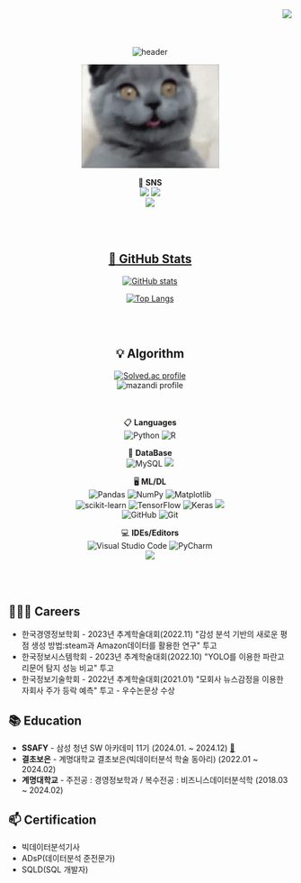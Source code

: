 <!--**Hwangbounghyeon/Hwangbounghyeon** is a ✨ _special_ ✨ repository because its `README.md` (this file) appears on your GitHub profile.

Here are some ideas to get you started:-->
<div align="right">
  <!--<a href="https://hits.seeyoufarm.com">
    <img src="https://hits.seeyoufarm.com/api/count/incr/badge.svg?url=https%3A%2F%2Fgithub.com%2FHwangbounghyeon&count_bg=%23769CDD&title_bg=%238E8E8E&icon=github.svg&icon_color=%23E7E7E7&title=hits&edge_flat=false" align="right" />-->
    <a href="https://hits.seeyoufarm.com"><img src="https://hits.seeyoufarm.com/api/count/incr/badge.svg?url=https%3A%2F%2Fgithub.com%2FHwangbounghyeon&count_bg=%2379C83D&title_bg=%23555555&icon=&icon_color=%23E7E7E7&title=GitHub&edge_flat=false"/></a>
  </a>
</div>

<div align="center">
<br>
<br>
  
<!-- ![header](https://capsule-render.vercel.app/api?type=waving&color=auto&height=300&section=header&text=🔭Hwangbounghyeon&fontSize=70) -->
![header](https://capsule-render.vercel.app/api?type=cylinder&color=000000&height=150&section=header&text=🔭Hwangbounghyeon's%20Github&fontColor=ffffff&fontSize=50&animation=fadeIn&fontAlignY=55&desc=%20&descAlignY=62&descAlign=62)

<img src="./giphy.gif" alt="Coding">
<br>

🌱 **SNS** <br>
<a href="클릭시 이동할 링크" target="_blank"><img src="https://img.shields.io/badge/kakaotalk-ffcd00.svg?style=for-the-badge&logo=kakaotalk&logoColor=000000"/></a>
<a href="클릭시 이동할 링크" target="_blank"><img src="https://img.shields.io/badge/Instagram-%23E4405F.svg?style=for-the-badge&logo=Instagram&logoColor=white"/></a><br>
<a href="mailto:grant0808@naver.com"><img src="https://img.shields.io/badge/Gmail-D14836?style=for-the-badge&logo=gmail&logoColor=white&link=grant0808@naver.com"/>

<br>
<br>

## :green_book: GitHub Stats
[![GitHub stats](https://github-readme-stats.vercel.app/api?username=Hwangbounghyeon&count_private=true&show_icons=true&theme=radical)](https://github.com/cardroid)<br>

[![Top Langs](https://github-readme-stats.vercel.app/api/top-langs/?username=Hwangbounghyeon)](https://github.com/anuraghazra/github-readme-stats)<br>

<br>
<br>

## :bulb: Algorithm
[![Solved.ac profile](http://mazassumnida.wtf/api/v2/generate_badge?boj=grant)](https://solved.ac/grant)<br>
![mazandi profile](http://mazandi.herokuapp.com/api?handle=grant&theme=dark)
<br>
<br>
<br>


📋 **Languages**<br>
![Python](https://img.shields.io/badge/python-3670A0?style=for-the-badge&logo=python&logoColor=ffdd54)
![R](https://img.shields.io/badge/r-%23276DC3.svg?style=for-the-badge&logo=r&logoColor=white)

💬 **DataBase**<br>
![MySQL](https://img.shields.io/badge/mysql-%2300f.svg?style=for-the-badge&logo=mysql&logoColor=white)
<img src="https://img.shields.io/badge/oracle-F80000?style=for-the-badge&logo=oracle&logoColor=white"> 

🖥️ **ML/DL**<br>
![Pandas](https://img.shields.io/badge/pandas-%23150458.svg?style=for-the-badge&logo=pandas&logoColor=white)
![NumPy](https://img.shields.io/badge/numpy-%23013243.svg?style=for-the-badge&logo=numpy&logoColor=white)
![Matplotlib](https://img.shields.io/badge/Matplotlib-%23ffffff.svg?style=for-the-badge&logo=Matplotlib&logoColor=black)<br>
![scikit-learn](https://img.shields.io/badge/scikit--learn-%23F7931E.svg?style=for-the-badge&logo=scikit-learn&logoColor=white)
![TensorFlow](https://img.shields.io/badge/TensorFlow-%23FF6F00.svg?style=for-the-badge&logo=TensorFlow&logoColor=white)
![Keras](https://img.shields.io/badge/Keras-%23D00000.svg?style=for-the-badge&logo=Keras&logoColor=white)
<img src="https://img.shields.io/badge/pytorch-EE4C2C6?style=for-the-badge&logo=pytorch&logoColor=#EE4C2C"><br>
![GitHub](https://img.shields.io/badge/github-%23121011.svg?style=for-the-badge&logo=github&logoColor=white)
![Git](https://img.shields.io/badge/git-%23F05033.svg?style=for-the-badge&logo=git&logoColor=white)

💻 **IDEs/Editors**<br>
![Visual Studio Code](https://img.shields.io/badge/Visual%20Studio%20Code-0078d7.svg?style=for-the-badge&logo=visual-studio-code&logoColor=white)
![PyCharm](https://img.shields.io/badge/pycharm-143?style=for-the-badge&logo=pycharm&logoColor=black&color=black&labelColor=green)<br>
<img src="https://img.shields.io/badge/tableau-E34F26?style=for-the-badge&logo=tableau&logoColor=white">



</div>

<div align="left">
  <br>
  <br>
  
  ## 👨🏻‍💻 Careers
  - 한국경영정보학회 - 2023년 추계학술대회(2022.11) "감성 분석 기반의 새로운 평점 생성 방법:steam과 Amazon데이터를 활용한 연구" 투고
  - 한국정보시스템학회 - 2023년 추계학술대회(2022.10) "YOLO를 이용한 파란고리문어 탐지 성능 비교" 투고
  - 한국정보기술학회 - 2022년 추계학술대회(2021.01) "모회사 뉴스감정을 이용한 자회사 주가 등락 예측" 투고 - 우수논문상 수상
  
  ## 📚 Education
  - **SSAFY** - 삼성 청년 SW 아카데미 11기 (2024.01. ~ 2024.12) [:link:](https://www.ssafy.com/ksp/jsp/swp/swpMain.jsp)
  - **결초보은** - 계명대학교 결초보은(빅데이터분석 학술 동아리) (2022.01 ~ 2024.02)
  - **계명대학교** - 주전공 : 경영정보학과 / 복수전공 : 비즈니스데이터분석학 (2018.03 ~ 2024.02)

  ## 📫 Certification
  - 빅데이터분석기사
  - ADsP(데이터분석 준전문가)
  - SQLD(SQL 개발자)
</div>


<!--

- 💬 Ask me about ...
- 📫 How to reach me: ...
- 😄 Pronouns: ...
- ⚡ Fun fact: ...
-->
